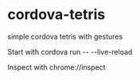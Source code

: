 # cordova-tetris
simple cordova tetris with gestures

Start with cordova run -- --live-reload

Inspect with chrome://inspect

